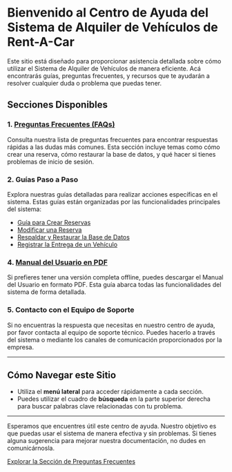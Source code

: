 # Bienvenido al Centro de Ayuda del Sistema de Alquiler de Vehículos de Rent-A-Car

Este sitio está diseñado para proporcionar asistencia detallada sobre cómo utilizar el Sistema de Alquiler de Vehículos de manera eficiente. Acá encontrarás guías, preguntas frecuentes, y recursos que te ayudarán a resolver cualquier duda o problema que puedas tener.

## Secciones Disponibles

### 1. [Preguntas Frecuentes (FAQs)](./faq.md)
Consulta nuestra lista de preguntas frecuentes para encontrar respuestas rápidas a las dudas más comunes. Esta sección incluye temas como cómo crear una reserva, cómo restaurar la base de datos, y qué hacer si tienes problemas de inicio de sesión.

### 2. Guías Paso a Paso
Explora nuestras guías detalladas para realizar acciones específicas en el sistema. Estas guías están organizadas por las funcionalidades principales del sistema:
- [Guía para Crear Reservas](./guias/crear-reserva.md)
- [Modificar una Reserva](./guias/modificar-reserva.md)
- [Respaldar y Restaurar la Base de Datos](./guias/respaldar-restaurar.md)
- [Registrar la Entrega de un Vehículo](./guias/entrega-vehiculo.md)

### 4. [Manual del Usuario en PDF](./manual_usuario.pdf)
Si prefieres tener una versión completa offline, puedes descargar el Manual del Usuario en formato PDF. Esta guía abarca todas las funcionalidades del sistema de forma detallada.

### 5. Contacto con el Equipo de Soporte
Si no encuentras la respuesta que necesitas en nuestro centro de ayuda, por favor contacta al equipo de soporte técnico. Puedes hacerlo a través del sistema o mediante los canales de comunicación proporcionados por la empresa.

---

## Cómo Navegar este Sitio
- Utiliza el **menú lateral** para acceder rápidamente a cada sección.
- Puedes utilizar el cuadro de **búsqueda** en la parte superior derecha para buscar palabras clave relacionadas con tu problema.

---

Esperamos que encuentres útil este centro de ayuda. Nuestro objetivo es que puedas usar el sistema de manera efectiva y sin problemas. Si tienes alguna sugerencia para mejorar nuestra documentación, no dudes en comunicárnosla.

[Explorar la Sección de Preguntas Frecuentes](./faq.md)

